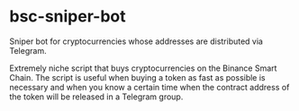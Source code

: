 # bsc-sniper-bot
Sniper bot for cryptocurrencies whose addresses are distributed via Telegram.

Extremely niche script that buys cryptocurrencies on the Binance Smart Chain. The script is useful when buying a token as fast as possible is necessary and when you know a certain time when the contract address of the token will be released in a Telegram group.
